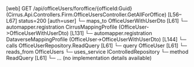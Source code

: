 [web] GET /api/officeUsers/foroffice/{officeId:Guid}  (Cirrus.Api.Controllers.Firm.OfficeUsersController.GetAllForOffice)  [L56–L67] status=200 [auth=user]
  └─ maps_to OfficeUserWithUserDto [L61]
    └─ automapper.registration CirrusMappingProfile (OfficeUser->OfficeUserWithUserDto) [L131]
    └─ automapper.registration DataverseMappingProfile (OfficeUser->OfficeUserWithUserDto) [L144]
  └─ calls OfficeUserRepository.ReadQuery [L61]
  └─ query OfficeUser [L61]
    └─ reads_from OfficeUsers
  └─ uses_service IControlledRepository<OfficeUser>
    └─ method ReadQuery [L61]
      └─ ... (no implementation details available)

